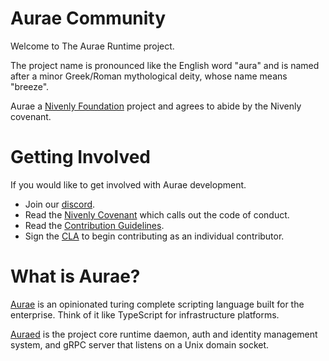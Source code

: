 # Aurae Community

Welcome to The Aurae Runtime project.

The project name is pronounced like the English word "aura" and is named after a minor Greek/Roman mythological deity, whose name means "breeze".

Aurae a [Nivenly Foundation](https://github.com/nivenly) project and agrees to abide by the Nivenly covenant.
    
# Getting Involved

If you would like to get involved with Aurae development. 

 - Join our [discord](https://discord.gg/aTe2Rjg5rq).
 - Read the [Nivenly Covenant](https://nivenly.org/covenant) which calls out the code of conduct.
 - Read the [Contribution Guidelines](https://github.com/aurae-runtime/community/blob/main/CONTRIBUTING.md).
 - Sign the [CLA](https://cla.nivenly.org/) to begin contributing as an individual contributor. 

# What is Aurae? 

[Aurae](https://github.com/aurae-runtime/aurae) is an opinionated turing complete scripting language built for the enterprise. Think of it like TypeScript for infrastructure platforms.

[Auraed](https://github.com/aurae-runtime/auraed) is the project core runtime daemon, auth and identity management system, and gRPC server that listens on a Unix domain socket.

